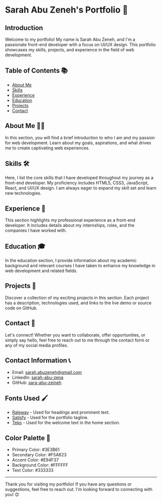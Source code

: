 # Sarah Abu Zeneh's Portfolio 🚀

## Introduction

Welcome to my portfolio! My name is Sarah Abu Zeneh, and I'm a passionate front-end developer with a focus on UI/UX design. This portfolio showcases my skills, projects, and experience in the field of web development.

## Table of Contents 📚

- [About Me](##about-me)
- [Skills](##skills)
- [Experience](##experience)
- [Education](##education)
- [Projects](##projects)
- [Contact](##contact)

## About Me 🙋‍♀️

In this section, you will find a brief introduction to who I am and my passion for web development. Learn about my goals, aspirations, and what drives me to create captivating web experiences.

## Skills 🛠️

Here, I list the core skills that I have developed throughout my journey as a front-end developer. My proficiency includes HTML5, CSS3, JavaScript, React, and UI/UX design. I am always eager to expand my skill set and learn new technologies.

## Experience 💼

This section highlights my professional experience as a front-end developer. It includes details about my internships, roles, and the companies I have worked with.

## Education 🎓

In the education section, I provide information about my academic background and relevant courses I have taken to enhance my knowledge in web development and related fields.

## Projects 🚀

Discover a collection of my exciting projects in this section. Each project has a description, technologies used, and links to the live demo or source code on GitHub.

## Contact 📧

Let's connect! Whether you want to collaborate, offer opportunities, or simply say hello, feel free to reach out to me through the contact form or any of my social media profiles.

## Contact Information 📞

- Email: sarah.abuzeneh@gmail.com
- LinkedIn: [sarah-abu-zena](https://www.linkedin.com/in/sarah-abu-zena/)
- GitHub: [sara-abu-zeineh](https://github.com/sara-abu-zeineh)

## Fonts Used 🖌️

- [Raleway](https://fonts.google.com/specimen/Raleway) - Used for headings and prominent text.
- [Satisfy](https://fonts.google.com/specimen/Satisfy) - Used for the portfolio tagline.
- [Teko](https://fonts.google.com/specimen/Teko) - Used for the welcome text in the home section.

## Color Palette 🎨

- Primary Color: #3E3B61
- Secondary Color: #F5A623
- Accent Color: #E94F37
- Background Color: #FFFFFF
- Text Color: #333333

---

Thank you for visiting my portfolio! If you have any questions or suggestions, feel free to reach out. I'm looking forward to connecting with you! 😊
